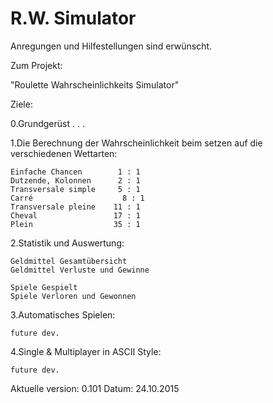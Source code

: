 #  R.W. Simulator

Anregungen und Hilfestellungen sind erwünscht.

Zum Projekt:

"Roulette Wahrscheinlichkeits Simulator" 

Ziele:

 0.Grundgerüst . . . 

 1.Die Berechnung der Wahrscheinlichkeit beim setzen auf die verschiedenen Wettarten: 

	Einfache Chancen  		1 : 1
	Dutzende, Kolonnen  	2 : 1
	Transversale simple 	5 : 1
	Carré 					 8 : 1
	Transversale pleine    11 : 1
	Cheval 				   17 : 1
	Plein  				   35 : 1

 2.Statistik und Auswertung:
	
	Geldmittel Gesamtübersicht
	Geldmittel Verluste und Gewinne
	
	Spiele Gespielt
	Spiele Verloren und Gewonnen
	

 3.Automatisches Spielen:
 
	future dev.

 4.Single & Multiplayer in ASCII Style: 
 
	future dev.
 
 Aktuelle version: 0.101
 Datum: 24.10.2015